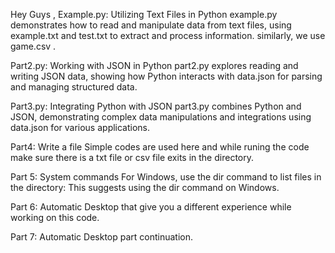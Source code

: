 Hey Guys ,
Example.py:
Utilizing Text Files in Python
example.py demonstrates how to read and manipulate data from text files, using example.txt and test.txt to extract and process information.
similarly, we use game.csv .

Part2.py:
Working with JSON in Python
part2.py explores reading and writing JSON data, showing how Python interacts with data.json for parsing and managing structured data.

Part3.py:
Integrating Python with JSON
part3.py combines Python and JSON, demonstrating complex data manipulations and integrations using data.json for various applications.

Part4:
Write a file
Simple codes are used here and while runing the code make sure there is a txt file or csv file exits in the directory.

Part 5:
System commands 
For Windows, use the dir command to list files in the directory: This suggests using the dir command on Windows.

Part 6:
Automatic Desktop that give you a different experience while working on this code.

Part 7:
Automatic Desktop part continuation.




